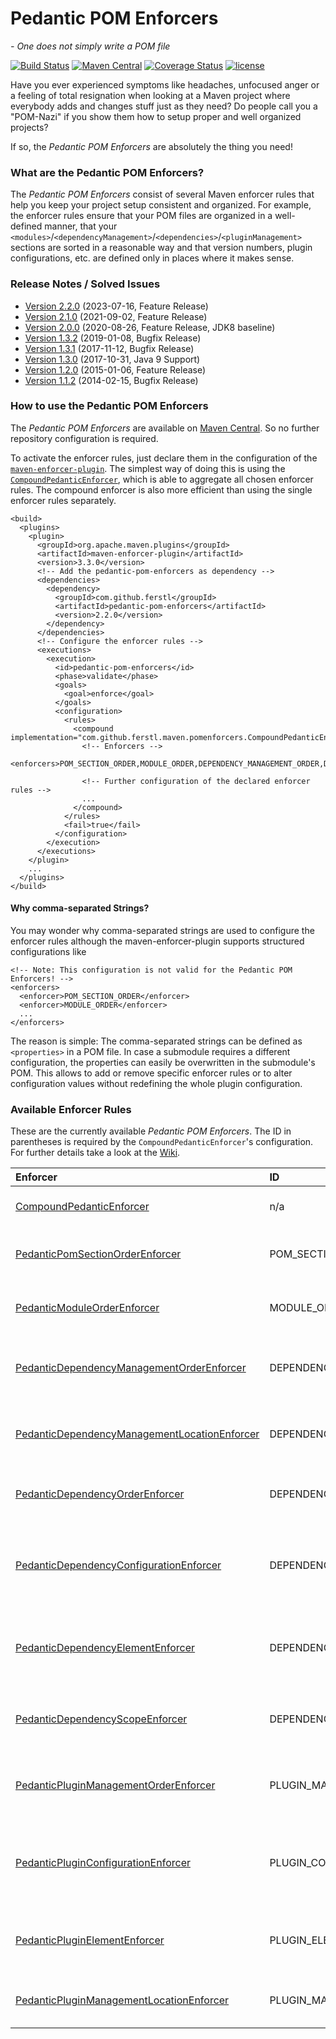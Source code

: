 # Pedantic POM Enforcers

*- One does not simply write a POM file*

[![Build Status](https://github.com/ferstl/pedantic-pom-enforcers/actions/workflows/maven.yml/badge.svg)](https://github.com/ferstl/pedantic-pom-enforcers/actions/workflows/maven.yml) [![Maven Central](https://maven-badges.herokuapp.com/maven-central/com.github.ferstl/pedantic-pom-enforcers/badge.svg)](https://maven-badges.herokuapp.com/maven-central/com.github.ferstl/pedantic-pom-enforcers) [![Coverage Status](https://coveralls.io/repos/github/ferstl/pedantic-pom-enforcers/badge.svg?branch=master)](https://coveralls.io/github/ferstl/pedantic-pom-enforcers?branch=master) [![license](https://img.shields.io/badge/License-Apache%202.0-blue.svg)](https://opensource.org/licenses/Apache-2.0)

Have you ever experienced symptoms like headaches, unfocused anger or a feeling of total resignation when looking at a Maven project where everybody adds and changes stuff just as they need? Do people call you a "POM-Nazi" if you show them how to setup proper and well organized projects?

If so, the *Pedantic POM Enforcers* are absolutely the thing you need!

### What are the Pedantic POM Enforcers?

The *Pedantic POM Enforcers* consist of several Maven enforcer rules that help you keep your project setup consistent and organized. For example, the enforcer rules ensure that your POM files are organized in a well-defined manner, that your `<modules>`/`<dependencyManagement>`/`<dependencies>`/`<pluginManagement>` sections are sorted in a reasonable way and that version numbers, plugin configurations, etc. are defined only in places where it makes sense.

### Release Notes / Solved Issues

- [Version 2.2.0](https://github.com/ferstl/pedantic-pom-enforcers/releases/tag/pedantic-pom-enforcers-2.2.0) (2023-07-16, Feature Release)
- [Version 2.1.0](https://github.com/ferstl/pedantic-pom-enforcers/releases/tag/pedantic-pom-enforcers-2.1.0) (2021-09-02, Feature Release)
- [Version 2.0.0](https://github.com/ferstl/pedantic-pom-enforcers/releases/tag/pedantic-pom-enforcers-2.0.0) (2020-08-26, Feature Release, JDK8 baseline)
- [Version 1.3.2](https://github.com/ferstl/pedantic-pom-enforcers/releases/tag/pedantic-pom-enforcers-1.3.2) (2019-01-08, Bugfix Release)
- [Version 1.3.1](https://github.com/ferstl/pedantic-pom-enforcers/releases/tag/pedantic-pom-enforcers-1.3.1) (2017-11-12, Bugfix Release)
- [Version 1.3.0](https://github.com/ferstl/pedantic-pom-enforcers/releases/tag/pedantic-pom-enforcers-1.3.0) (2017-10-31, Java 9 Support)
- [Version 1.2.0](https://github.com/ferstl/pedantic-pom-enforcers/issues?q=milestone%3A%22Version+1.2.0%22+is%3Aclosed) (2015-01-06, Feature Release)
- [Version 1.1.2](https://github.com/ferstl/pedantic-pom-enforcers/issues?milestone=1&state=closed) (2014-02-15, Bugfix Release)

### How to use the Pedantic POM Enforcers

The *Pedantic POM Enforcers* are available on [Maven Central](https://repo1.maven.org/maven2/com/github/ferstl/pedantic-pom-enforcers/). So no further repository configuration is required.

To activate the enforcer rules, just declare them in the configuration of the [`maven-enforcer-plugin`](http://maven.apache.org/enforcer/maven-enforcer-plugin/). The simplest way of doing this is using the [`CompoundPedanticEnforcer`](https://github.com/ferstl/pedantic-pom-enforcers/wiki/CompoundPedanticEnforcer), which is able to aggregate all chosen enforcer rules. The compound enforcer is also more efficient than using the single enforcer rules separately.

    <build>
      <plugins>
        <plugin>
          <groupId>org.apache.maven.plugins</groupId>
          <artifactId>maven-enforcer-plugin</artifactId>
          <version>3.3.0</version>
          <!-- Add the pedantic-pom-enforcers as dependency -->
          <dependencies>
            <dependency>
              <groupId>com.github.ferstl</groupId>
              <artifactId>pedantic-pom-enforcers</artifactId>
              <version>2.2.0</version>
            </dependency>
          </dependencies>
          <!-- Configure the enforcer rules -->
          <executions>
            <execution>
              <id>pedantic-pom-enforcers</id>
              <phase>validate</phase>
              <goals>
                <goal>enforce</goal>
              </goals>
              <configuration>
                <rules>
                  <compound implementation="com.github.ferstl.maven.pomenforcers.CompoundPedanticEnforcer">
                    <!-- Enforcers -->
                    <enforcers>POM_SECTION_ORDER,MODULE_ORDER,DEPENDENCY_MANAGEMENT_ORDER,DEPENDENCY_ORDER,PLUGIN_MANAGEMENT_ORDER</enforcers>
                  
                    <!-- Further configuration of the declared enforcer rules -->
                    ...
                  </compound>
                </rules>
                <fail>true</fail>
              </configuration>
            </execution>
          </executions>
        </plugin>
        ...
      </plugins>
    </build>

#### Why comma-separated Strings?

You may wonder why comma-separated strings are used to configure the enforcer rules although the maven-enforcer-plugin supports structured configurations like

    <!-- Note: This configuration is not valid for the Pedantic POM Enforcers! -->
    <enforcers>
      <enforcer>POM_SECTION_ORDER</enforcer>
      <enforcer>MODULE_ORDER</enforcer>
      ...
    </enforcers>

The reason is simple: The comma-separated strings can be defined as `<properties>` in a POM file. In case a submodule requires a different configuration, the properties can easily be overwritten in the submodule's POM. This allows to add or remove specific enforcer rules or to alter configuration values without redefining the whole plugin configuration.

### Available Enforcer Rules

These are the currently available *Pedantic POM Enforcers*. The ID in parentheses is required by the `CompoundPedanticEnforcer`'s configuration. For further details take a look at the [Wiki](https://github.com/ferstl/pedantic-pom-enforcers/wiki/PedanticEnforcerRule).

| Enforcer                                                                                     | ID                             | Description                                                                                                            |
|:---------------------------------------------------------------------------------------------|:-------------------------------|:-----------------------------------------------------------------------------------------------------------------------|
| [CompoundPedanticEnforcer](CompoundPedanticEnforcer)                                         | n/a                            | Used to aggregate several pedantic enforcer rules.                                                                     |
| [PedanticPomSectionOrderEnforcer](PedanticPomSectionOrderEnforcer)                           | POM_SECTION_ORDER              | This enforcer makes sure that the sections in your POM files are in a defined order.                                   |
| [PedanticModuleOrderEnforcer](PedanticModuleOrderEnforcer)                                   | MODULE_ORDER                   | This enforcer makes sure that your `<modules>` section is sorted alphabetically.                                         |
| [PedanticDependencyManagementOrderEnforcer](PedanticDependencyManagementOrderEnforcer)       | DEPENDENCY_MANAGEMENT_ORDER    | This enforcer makes sure that all artifacts in your dependency management are ordered.                                 |
| [PedanticDependencyManagementLocationEnforcer](PedanticDependencyManagementLocationEnforcer) | DEPENDENCY_MANAGEMENT_LOCATION | Enforces that only a well-defined set of POMs may declare dependency management.                                       |
| [PedanticDependencyOrderEnforcer](PedanticDependencyOrderEnforcer)                           | DEPENDENCY_ORDER               | This enforcer makes sure that all artifacts in your dependencies section are ordered.                                  |
| [PedanticDependencyConfigurationEnforcer](PedanticDependencyConfigurationEnforcer)           | DEPENDENCY_CONFIGURATION       | This enforcer makes sure that dependency versions and exclusions are declared in the `<dependencyManagement>` section. |
| [PedanticDependencyElementEnforcer](PedanticDependencyElementEnforcer)                       | DEPENDENCY_ELEMENT             | This enforcer makes sure that elements in the `<dependencyManagement>` and `<dependencies>` sections are ordered.          |
| [PedanticDependencyScopeEnforcer](PedanticDependencyScopeEnforcer)                           | DEPENDENCY_SCOPE               | Enforces that the configured dependencies have to be defined within a specific scope.                                  |
| [PedanticPluginManagementOrderEnforcer](PedanticPluginManagementOrderEnforcer)               | PLUGIN_MANAGEMENT_ORDER        | This enforcer makes sure that all plugins in your plugin management section are ordered.                               |
| [PedanticPluginConfigurationEnforcer](PedanticPluginConfigurationEnforcer)                   | PLUGIN_CONFIGURATION           | Enforces that plugin versions, configurations and dependencies are defined in the `<pluginManagement>` section.        |
| [PedanticPluginElementEnforcer](PedanticPluginElementEnforcer)                               | PLUGIN_ELEMENT                 | This enforcer makes sure that elements in the `<pluginManagement>` and `<plugins>` sections are ordered.                   |
| [PedanticPluginManagementLocationEnforcer](PedanticPluginManagementLocationEnforcer)         | PLUGIN_MANAGEMENT_LOCATION     | Enforces that only a well-defined set of POMs may declare plugin management.                                           |

